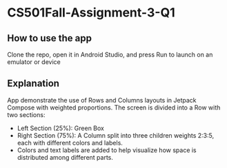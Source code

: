 # CS501Fall-Assignment-3-Q1

## How to use the app
Clone the repo, open it in Android Studio, and press Run to launch on an emulator or device

## Explanation 

App demonstrate the use of Rows and Columns layouts in Jetpack Compose with weighted proportions. The screen is divided into a Row with two sections:
- Left Section (25%): Green Box
- Right Section (75%): A Column split into three children weights 2:3:5, each with different colors and labels.
- Colors and text labels are added to help visualize how space is distributed among different parts.



